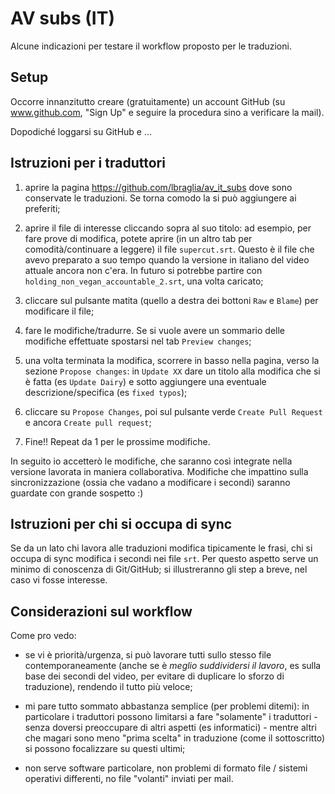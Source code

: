 # AV subs (IT)


Alcune indicazioni per testare il workflow proposto per le
traduzioni.

## Setup

Occorre innanzitutto creare (gratuitamente) un account GitHub (su
www.github.com, "Sign Up" e seguire la procedura sino a verificare la
mail).

Dopodiché loggarsi su GitHub e ...

## Istruzioni per i traduttori

1. aprire la pagina https://github.com/lbraglia/av_it_subs dove sono
   conservate le traduzioni. Se torna comodo la si può aggiungere ai
   preferiti;

2. aprire il file di interesse cliccando sopra al suo titolo: ad
  esempio, per fare prove di modifica, potete aprire (in un altro tab
  per comodità/continuare a leggere) il file `supercut.srt`. Questo è
  il file che avevo preparato a suo tempo quando la versione in
  italiano del video attuale ancora non c'era.  In futuro si potrebbe
  partire con `holding_non_vegan_accountable_2.srt`, una volta
  caricato;

3. cliccare sul pulsante matita (quello a destra dei bottoni `Raw` e `Blame`)
   per modificare il file;

4. fare le modifiche/tradurre. Se si vuole avere un sommario delle modifiche
   effettuate spostarsi nel tab `Preview changes`;

5. una volta terminata la modifica, scorrere in basso nella pagina,
   verso la sezione `Propose changes`: in `Update XX` dare un titolo
   alla modifica che si è fatta (es `Update Dairy`) e sotto aggiungere
   una eventuale descrizione/specifica (es `fixed typos`);

6. cliccare su `Propose Changes`, poi sul pulsante verde `Create Pull Request`
   e ancora `Create pull request`;

7. Fine!! Repeat da 1 per le prossime modifiche.

In seguito io accetterò le modifiche, che saranno così integrate nella
versione lavorata in maniera collaborativa.
Modifiche che impattino sulla sincronizzazione (ossia che vadano a
modificare i secondi) saranno guardate con grande sospetto :)

## Istruzioni per chi si occupa di sync

Se da un lato chi lavora alle traduzioni modifica tipicamente le
frasi, chi si occupa di sync modifica i secondi nei file `srt`.
Per questo aspetto serve un minimo di conoscenza di Git/GitHub; si
illustreranno gli step a breve, nel caso vi fosse interesse.


## Considerazioni sul workflow

Come pro vedo:

- se vi è priorità/urgenza, si può lavorare tutti sullo stesso file
  contemporaneamente (anche se è *meglio suddividersi il lavoro*, es
  sulla base dei secondi del video, per evitare di duplicare lo sforzo
  di traduzione), rendendo il tutto più veloce;

- mi pare tutto sommato abbastanza semplice (per problemi ditemi): in
  particolare i traduttori possono limitarsi a fare "solamente" i
  traduttori - senza doversi preoccupare di altri aspetti
  (es informatici) - mentre altri che magari sono meno
  "prima scelta" in traduzione (come il sottoscritto) si possono
  focalizzare su questi ultimi;
  
- non serve software particolare, non problemi di formato file /
  sistemi operativi differenti, no file "volanti" inviati per mail.
